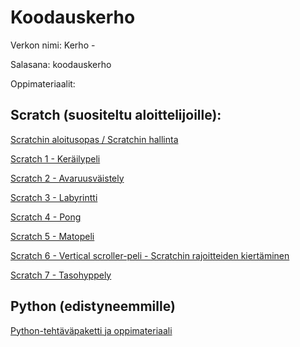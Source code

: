 # Koodauskerho

Verkon nimi: Kerho     -     

Salasana: koodauskerho

Oppimateriaalit:

## Scratch (suositeltu aloittelijoille):

[Scratchin aloitusopas / Scratchin hallinta](https://seqv.github.io/materiaali/TutustutaanScratchiin.pdf)

[Scratch 1 - Keräilypeli](https://seqv.github.io/materiaali/1Kerailypeli.pdf)

[Scratch 2 - Avaruusväistely](https://seqv.github.io/materiaali/2Avaruusvaistelu_v2.pdf)

[Scratch 3 - Labyrintti](https://seqv.github.io/materiaali/3Labyrinttiohje_v2.pdf)

[Scratch 4 - Pong](https://seqv.github.io/materiaali/4pongohje_v2.pdf)

[Scratch 5 - Matopeli](https://seqv.github.io/materiaali/5matopeliohje_v2.pdf)

[Scratch 6 - Vertical scroller-peli - Scratchin rajoitteiden kiertäminen](https://seqv.github.io/materiaali/6shmup.pdf)

[Scratch 7 - Tasohyppely](https://seqv.github.io/materiaali/7tasohyppely.pdf)


## Python (edistyneemmille)

[Python-tehtäväpaketti ja oppimateriaali](https://seqv.github.io/materiaali/Python.pdf)
